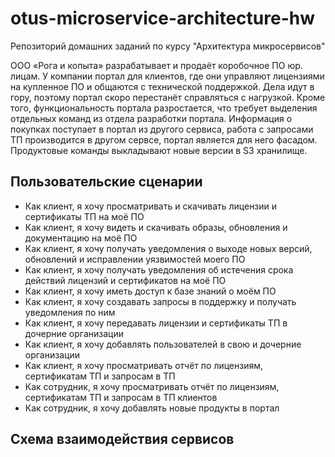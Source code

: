 # otus-microservice-architecture-hw
Репозиторий домашних заданий по курсу "Архитектура микросервисов"

ООО «Рога и копыта» разрабатывает и продаёт коробочное ПО юр. лицам. У компании портал для клиентов, где они управляют лицензиями на купленное ПО и общаются с технической поддержкой. Дела идут в гору, поэтому портал скоро перестанёт справляться с нагрузкой. Кроме того, функциональность портала разростается, что требует выделения отдельных команд из отдела разработки портала. Информация о покупках поступает в портал из другого сервиса, работа с запросами ТП производится в другом сервсе, портал является для него фасадом. Продуктовые команды выкладывают новые версии в S3 хранилище.

## Пользовательские сценарии
- Как клиент, я хочу просматривать и скачивать лицензии и сертификаты ТП на моё ПО  
- Как клиент, я хочу видеть и скачивать образы, обновления и документацию на моё ПО  
- Как клиент, я хочу получать уведомления о выходе новых версий, обновлений и исправлении  уязвимостей моего ПО  
- Как клиент, я хочу получать уведомления об истечения срока действий лицензий и сертификатов на моё ПО  
- Как клиент, я хочу иметь доступ к базе знаний о моём ПО
- Как клиент, я хочу создавать запросы в поддержку и получать уведомления по ним
- Как клиент, я хочу передавать лицензии и сертификаты ТП в дочерние организации
- Как клиент, я хочу добавлять пользователей в свою и дочерние организации
- Как клиент, я хочу просматривать отчёт по лицензиям, сертификатам ТП и запросам в ТП  
- Как сотрудник, я хочу просматривать отчёт по лицензиям, сертификатам ТП и запросам в ТП клиентов
- Как сотрудник, я хочу добавлять новые продукты в портал

## Схема взаимодействия сервисов
